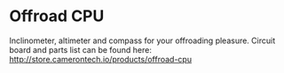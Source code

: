 # Offroad CPU

Inclinometer, altimeter and compass for your offroading pleasure. Circuit board and parts list can be found here: http://store.camerontech.io/products/offroad-cpu
